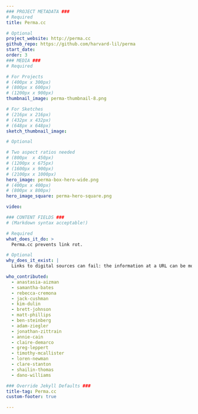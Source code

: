 ```yaml
---
### PROJECT METADATA ###
# Required
title: Perma.cc

# Optional
project_website: http://perma.cc
github_repo: https://github.com/harvard-lil/perma
start_date:
order: 3
### MEDIA ###
# Required

# For Projects
# (400px x 300px)
# (800px x 600px)
# (1200px x 900px)
thumbnail_image: perma-thumbnail-8.png

# For Sketches
# (216px x 216px)
# (432px x 432px)
# (648px x 648px)
sketch_thumbnail_image:

# Optional

# Two aspect ratios needed
# (800px  x 450px)
# (1200px x 675px)
# (1600px x 900px)
# (2100px x 1000px)
hero_image: perma-box-hero-wide.png
# (400px x 400px)
# (800px x 800px)
hero_image_square: perma-hero-square.png

video:

### CONTENT FIELDS ###
# (Markdown syntax acceptable!)

# Required
what_does_it_do: >
  Perma.cc prevents link rot.

# Optional
why_does_it_exist: |
  Links to digital sources can fail: the information at a URL can be modified or deleted and the intention of a reference can be lost. This isn’t necessarily a big deal for a basic blog, but it makes a difference for scholarship, legal writing, and any instance where the information cited is part of the logical framework of the content. Perma.cc prevents this failure — called link rot — by archiving a copy of the digital source and preserving it in perpetuity through our network of libraries and institutional partners.

who_contributed:
  - anastasia-aizman
  - samantha-bates
  - rebecca-cremona
  - jack-cushman
  - kim-dulin
  - brett-johnson
  - matt-phillips
  - ben-steinberg
  - adam-ziegler
  - jonathan-zittrain
  - annie-cain
  - claire-demarco
  - greg-leppert
  - timothy-mcallister
  - loren-newman
  - clare-stanton
  - shailin-thomas
  - dano-williams

### Override Jekyll Defaults ###
title-tag: Perma.cc
custom-footer: true

---
```

